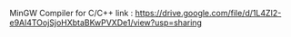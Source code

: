 MinGW Compiler for C/C++ 
link : https://drive.google.com/file/d/1L4ZI2-e9Al4TOojSjoHXbtaBKwPVXDe1/view?usp=sharing
